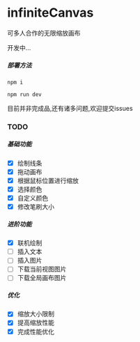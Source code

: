 # infiniteCanvas
可多人合作的无限缩放画布



开发中...

##### 部署方法

`npm i`

`npm run dev`

目前并非完成品,还有诸多问题,欢迎提交issues

### TODO

##### 基础功能

- [x] 绘制线条
- [x] 拖动画布
- [x] 根据鼠标位置进行缩放
- [x] 选择颜色
- [x] 自定义颜色
- [x] 修改笔刷大小

##### 进阶功能

- [x] 联机绘制
- [ ] 插入文本
- [ ] 插入图片
- [ ] 下载当前视图图片
- [ ] 下载全局画布图片

##### 优化

- [x] 缩放大小限制
- [x] 提高缩放性能
- [x] 完成性能优化
